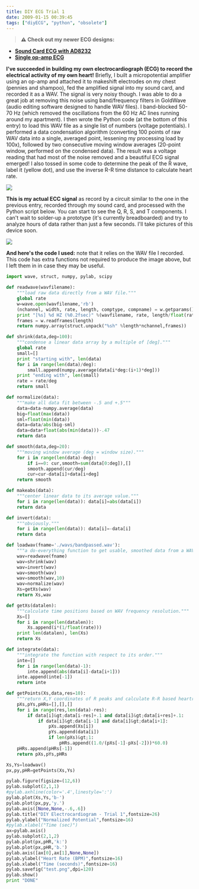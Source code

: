 ```yaml
---
title: DIY ECG Trial 1
date: 2009-01-15 00:39:45
tags: ["diyECG", "python", "obsolete"]
---
```




> **⚠️ Check out my newer ECG designs:** 
* [**Sound Card ECG with AD8232**](https://swharden.com/blog/2019-03-15-sound-card-ecg-with-ad8232/)
* [**Single op-amp ECG**](https://swharden.com/blog/2016-08-08-diy-ecg-with-1-op-amp/)

__I've succeeded in building my own electrocardiograph (ECG) to record the electrical activity of my own heart!__ Briefly, I built a micropotential amplifier using an op-amp and attached it to makeshift electrodes on my chest (pennies and shampoo), fed the amplified signal into my sound card, and recorded it as a WAV. The signal is very noisy though. I was able to do a great job at removing this noise using band/frequency filters in GoldWave (audio editing software designed to handle WAV files). I band-blocked 50-70 Hz (which removed the oscillations from the 60 Hz AC lines running around my apartment). I then wrote the Python code (at the bottom of this entry) to load this WAV file as a single list of numbers (voltage potentials). I performed a data condensation algorithm (converting 100 points of raw WAV data into a single, averaged point, lessening my processing load by 100x), followed by two consecutive moving window averages (20-point window, performed on the condensed data). The result was a voltage reading that had most of the noise removed and a beautiful ECG signal emerged! I also tossed in some code to determine the peak of the R wave, label it (yellow dot), and use the inverse R-R time distance to calculate heart rate.

<div class="text-center">

![](https://swharden.com/static/2009/01/15/diy_ecg2.png)

</div>

__This is my actual ECC signal__ as record by a circuit similar to the one in the previous entry, recorded through my sound card, and processed with the Python script below. You can start to see the Q, R, S, and T components. I can't wait to solder-up a prototype (it's currently breadboarded) and try to analyze hours of data rather than just a few seconds. I'll take pictures of this device soon.

<div class="text-center">

![](https://swharden.com/static/2009/01/15/diy_ecg1.png)

</div>

__And here's the code I used:__ note that it relies on the WAV file I recorded. This code has extra functions not required to produce the image above, but I left them in in case they may be useful.

```python
import wave, struct, numpy, pylab, scipy

def readwave(wavfilename):
    """load raw data directly from a WAV file."""
    global rate
    w=wave.open(wavfilename,'rb')
    (nchannel, width, rate, length, comptype, compname) = w.getparams()
    print "[%s] %d HZ (%0.2fsec)" %(wavfilename, rate, length/float(rate))
    frames = w.readframes(length)
    return numpy.array(struct.unpack("%sh" %length*nchannel,frames))

def shrink(data,deg=100):
    """condense a linear data array by a multiple of [deg]."""
    global rate
    small=[]
    print "starting with", len(data)
    for i in range(len(data)/deg):
        small.append(numpy.average(data[i*deg:(i+1)*deg]))
    print "ending with", len(small)
    rate = rate/deg
    return small

def normalize(data):
    """make all data fit between -.5 and +.5"""
    data=data-numpy.average(data)
    big=float(max(data))
    sml=float(min(data))
    data=data/abs(big-sml)
    data=data+float(abs(min(data)))-.47
    return data

def smooth(data,deg=20):
    """moving window average (deg = window size)."""
    for i in range(len(data)-deg):
        if i==0: cur,smooth=sum(data[0:deg]),[]
        smooth.append(cur/deg)
        cur=cur-data[i]+data[i+deg]
    return smooth

def makeabs(data):
    """center linear data to its average value."""
    for i in range(len(data)): data[i]=abs(data[i])
    return data

def invert(data):
    """obviously."""
    for i in range(len(data)): data[i]=-data[i]
    return data

def loadwav(fname='./wavs/bandpassed.wav'):
    """a do-everything function to get usable, smoothed data from a WAV."""
    wav=readwave(fname)
    wav=shrink(wav)
    wav=invert(wav)
    wav=smooth(wav)
    wav=smooth(wav,10)
    wav=normalize(wav)
    Xs=getXs(wav)
    return Xs,wav

def getXs(datalen):
    """calculate time positions based on WAV frequency resolution."""
    Xs=[]
    for i in range(len(datalen)):
        Xs.append(i*(1/float(rate)))
    print len(datalen), len(Xs)
    return Xs

def integrate(data):
    """integrate the function with respect to its order."""
    inte=[]
    for i in range(len(data)-1):
        inte.append(abs(data[i]-data[i+1]))
    inte.append(inte[-1])
    return inte

def getPoints(Xs,data,res=10):
    """return X,Y coordinates of R peaks and calculate R-R based heartrate."""
    pXs,pYs,pHRs=[],[],[]
    for i in range(res,len(data)-res):
        if data[i]&gt;data[i-res]+.1 and data[i]&gt;data[i+res]+.1:
            if data[i]&gt;data[i-1] and data[i]&gt;data[i+1]:
                pXs.append(Xs[i])
                pYs.append(data[i])
                if len(pXs)&gt;1:
                    pHRs.append((1.0/(pXs[-1]-pXs[-2]))*60.0)
    pHRs.append(pHRs[-1])
    return pXs,pYs,pHRs

Xs,Ys=loadwav()
px,py,pHR=getPoints(Xs,Ys)

pylab.figure(figsize=(12,6))
pylab.subplot(2,1,1)
#pylab.axhline(color='.4',linestyle=':')
pylab.plot(Xs,Ys,'b-')
pylab.plot(px,py,'y.')
pylab.axis([None,None,-.6,.6])
pylab.title("DIY Electrocardiogram - Trial 1",fontsize=26)
pylab.ylabel("Normalized Potential",fontsize=16)
#pylab.xlabel("Time (sec)")
ax=pylab.axis()
pylab.subplot(2,1,2)
pylab.plot(px,pHR,'k:')
pylab.plot(px,pHR,'b.')
pylab.axis([ax[0],ax[1],None,None])
pylab.ylabel("Heart Rate (BPM)",fontsize=16)
pylab.xlabel("Time (seconds)",fontsize=16)
pylab.savefig("test.png",dpi=120)
pylab.show()
print "DONE"
```

